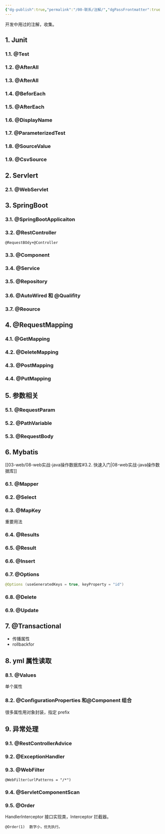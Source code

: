 ```yaml
---
{"dg-publish":true,"permalink":"/00-联系/注解/","dgPassFrontmatter":true}
---
```



开发中用过的注解，收集。

## 1. Junit

### 1.1. @Test
### 1.2. @AfterAll
### 1.3. @AfterAll
### 1.4. @BeforEach
### 1.5. @AfterEach

### 1.6. @DisplayName
### 1.7. @ParameterizedTest
### 1.8. @SourceValue
### 1.9. @CsvSource


## 2. Servlert

### 2.1. @WebServlet


## 3. SpringBoot

### 3.1. @SpringBootApplicaiton
### 3.2. @RestController
	@RequestBOdy+@Controller
### 3.3. @Component
### 3.4. @Service
### 3.5. @Repository
### 3.6. @AutoWired 和 @Qualifity
### 3.7. @Reource

## 4. @RequestMapping
### 4.1. @GetMapping
### 4.2. @DeleteMapping
### 4.3. @PostMapping
### 4.4. @PutMapping

## 5. 参数相关
### 5.1. @RequestParam
### 5.2. @PathVariable
### 5.3. @RequestBody

## 6. Mybatis

[[03-web/08-web实战-java操作数据库#3.2. 快速入门\|08-web实战-java操作数据库]]

### 6.1. @Mapper

### 6.2. @Select

### 6.3. @MapKey

重要用法

### 6.4. @Results

### 6.5. @Result

### 6.6. @Insert

### 6.7. @Options

```java
@Options (useGeneratedKeys = true, keyProperty = "id")
```

### 6.8. @Delete

### 6.9. @Update

## 7. @Transactional

- 传播属性
- rollbackfor


## 8. yml 属性读取

### 8.1. @Values
单个属性


### 8.2. @ConfigurationProperties 和@Component 组合

很多属性用对象封装，指定 prefix


## 9. 异常处理

### 9.1. @RestControllerAdvice

### 9.2. @ExceptionHandler

### 9.3. @WebFilter

```
@WebFilter(urlPatterns = "/*")
```

### 9.4. @ServletComponentScan


### 9.5. @Order

HandlerInterceptor 接口实现类，Interceptor 拦截器。
```
@Order(1)  数字小，优先执行。
```